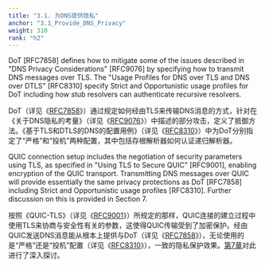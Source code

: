 ```yaml
---
title: "3.1. 为DNS提供隐私"
anchor: "3.1_Provide_DNS_Privacy"
weight: 310
rank: "h2"
---
```


DoT [RFC7858] defines how to mitigate some of the issues described in "DNS Privacy Considerations" [RFC9076] by specifying how to transmit DNS messages over TLS. The "Usage Profiles for DNS over TLS and DNS over DTLS" [RFC8310] specify Strict and Opportunistic usage profiles for DoT including how stub resolvers can authenticate recursive resolvers.

DoT（详见《[RFC7858]()》）通过规定如何经由TLS来传输DNS消息的方式，针对在《关于DNS隐私的考量》（详见《[RFC9076]()》）中描述的部分攻击，定义了抵御方法。《基于TLS和DTLS的DNS的配置用例》（详见《[RFC8310]()》）中为DoT分别指定了“严格”和“投机”两种配置，其中包括存根解析器如何认证递归解析器。

QUIC connection setup includes the negotiation of security parameters using TLS, as specified in "Using TLS to Secure QUIC" [RFC9001], enabling encryption of the QUIC transport. Transmitting DNS messages over QUIC will provide essentially the same privacy protections as DoT [RFC7858] including Strict and Opportunistic usage profiles [RFC8310]. Further discussion on this is provided in Section 7.

按照《QUIC-TLS》（详见《[RFC9001]()》）所规定的那样，QUIC连接的建立过程中使用TLS来协商与安全性有关的参数，这使得QUIC传输受到了加密保护。经由QUIC发送DNS消息能从根本上提供与DoT（详见《[RFC7858]()》），无论使用的是“严格”还是“投机”配置（详见《[RFC8310]()》），一致的隐私保护效果。[第7章]()对此进行了深入探讨。
